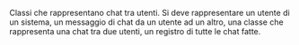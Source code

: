  Classi che rappresentano chat tra utenti. Si deve rappresentare un utente di un sistema, un messaggio di chat da un utente ad un altro, una classe che rappresenta una chat tra due utenti, un registro di tutte le chat fatte.
